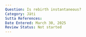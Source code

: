 ```yaml
---
Question: Is rebirth instantaneous?
Category: Jāti
Sutta References:
Date Entered: March 30, 2025
Review Status: Not started
---
```


